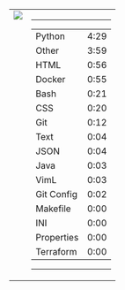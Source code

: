 
<table><tr>
<td valign="top">
  <img src="https://wakatime.com/share/@Aperture/0cd21d5d-ac4f-458d-9c71-d06f479c1297.png" />
</td>

<td valign="top">
  <hr>
  <table>
    <tr><td>Python</td><td>4:29</td></tr><tr><td>Other</td><td>3:59</td></tr><tr><td>HTML</td><td>0:56</td></tr><tr><td>Docker</td><td>0:55</td></tr><tr><td>Bash</td><td>0:21</td></tr><tr><td>CSS</td><td>0:20</td></tr><tr><td>Git</td><td>0:12</td></tr><tr><td>Text</td><td>0:04</td></tr><tr><td>JSON</td><td>0:04</td></tr><tr><td>Java</td><td>0:03</td></tr><tr><td>VimL</td><td>0:03</td></tr><tr><td>Git Config</td><td>0:02</td></tr><tr><td>Makefile</td><td>0:00</td></tr><tr><td>INI</td><td>0:00</td></tr><tr><td>Properties</td><td>0:00</td></tr><tr><td>Terraform</td><td>0:00</td></tr>
  </table>
  <hr>
</td>
</tr></table>

